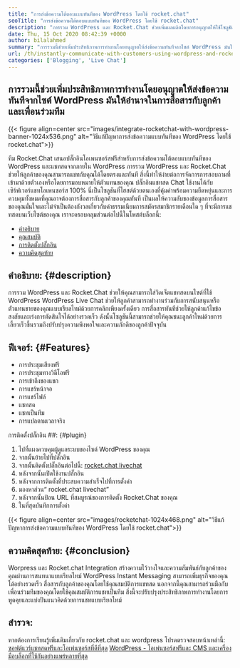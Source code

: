 ```yaml
---
title: "การส่งข้อความโต้ตอบแบบทันทีของ WordPress โดยใช้ rocket.chat" 
seoTitle: "การส่งข้อความโต้ตอบแบบทันทีของ WordPress โดยใช้ rocket.chat" 
description: "การรวม WordPress และ Rocket.Chat ช่วยเพิ่มผลผลิตโดยการอนุญาตให้ใช้โซลูชันการส่งข้อความทันที ช่วยให้คุณสื่อสารได้อย่างมีประสิทธิภาพและทันเวลา" 
date: Thu, 15 Oct 2020 08:42:39 +0000
author: bilalahmed
summary: "การรวมนี้ช่วยเพิ่มประสิทธิภาพการทำงานโดยอนุญาตให้ส่งข้อความทันทีจากไซต์ WordPress มันให้อำนาจในการสื่อสารกับลูกค้าและเพื่อนร่วมทีม" 
url: /th/instantly-communicate-with-customers-using-wordpress-and-rocket-chat/
categories: ['Blogging', 'Live Chat']
---
```


## การรวมนี้ช่วยเพิ่มประสิทธิภาพการทำงานโดยอนุญาตให้ส่งข้อความทันทีจากไซต์ WordPress มันให้อำนาจในการสื่อสารกับลูกค้าและเพื่อนร่วมทีม

{{< figure align=center src="images/integrate-rocketchat-with-wordpress-banner-1024x536.png" alt="วิธีแก้ปัญหาการส่งข้อความแบบทันทีของ WordPress โดยใช้ rocket.chat">}}

ทีม Rocket.Chat เสนอปลั๊กอินโอเพนซอร์สฟรีสำหรับการส่งข้อความโต้ตอบแบบทันทีของ WordPress และแชทสดจากภายใน WordPress การรวม WordPress และ Rocket.Chat ช่วยให้ลูกค้าของคุณสามารถแชทกับคุณได้โดยตรงและทันที สิ่งนี้ทำให้ง่ายต่อการจัดการการสอบถามที่เข้ามาด้วยตัวเองหรือโดยการมอบหมายให้ตัวแทนของคุณ
ปลั๊กอินแชทสด Chat ใช้งานได้กับเซิร์ฟเวอร์แชทโอเพนซอร์ส 100% นี่เป็นโซลูชันที่โฮสต์ด้วยตนเองที่คุ้มค่าพร้อมความยืดหยุ่นและการควบคุมทั้งหมดที่คุณอาจต้องการสื่อสารกับลูกค้าของคุณทันที เป็นผลให้ความลับของข้อมูลการสื่อสารของคุณมั่นใจและไม่จำเป็นต้องกังวลเกี่ยวกับค่าธรรมเนียมการสมัครสมาชิกรายเดือนใด ๆ ที่จะมีการแชทสดบนเว็บไซต์ของคุณ
เราจะครอบคลุมส่วนต่อไปนี้ในโพสต์บล็อกนี้:
  * [คำอธิบาย][1]
  * [คุณสมบัติ][2]
  * [การติดตั้งปลั๊กอิน][3]
  * [ความคิดสุดท้าย][4]

## คำอธิบาย: {#description}
การรวม WordPress และ Rocket.Chat ช่วยให้คุณสามารถใส่วิดเจ็ตแชทสดบนไซต์ที่ใช้ WordPress WordPress Live Chat ช่วยให้ลูกค้าสามารถทำงานร่วมกับการสนับสนุนหรือตัวแทนขายของคุณแบบเรียลไทม์ด้วยการคลิกเพียงครั้งเดียว การสื่อสารทันทีช่วยให้ลูกค้าแก้ไขข้อสงสัยและเร่งการตัดสินใจได้อย่างรวดเร็ว ดังนั้นโซลูชันนี้สามารถช่วยให้คุณชนะลูกค้าใหม่ด้วยการเลี้ยวเร็วขึ้นรวมถึงปรับปรุงความพึงพอใจและความภักดีของลูกค้าปัจจุบัน

## ฟีเจอร์: {#Features}
  * การประชุมเสียงฟรี
  * การประชุมทางวิดีโอฟรี
  * การเข้าถึงของแขก
  * การแชร์หน้าจอ
  * การแชร์ไฟล์
  * แชทสด
  * แชทเป็นทีม
  * การแปลตามเวลาจริง

การติดตั้งปลั๊กอิน ##: {#plugin}
  1. ไปที่แผงควบคุมผู้ดูแลระบบของไซต์ WordPress ของคุณ
  2. จากนั้นย้ายไปที่ปลั๊กอิน
  3. จากนั้นติดตั้งปลั๊กอินต่อไปนี้: [rocket.chat livechat][5]
  4. หลังจากนั้นเปิดใช้งานปลั๊กอิน
  5. หลังจากการติดตั้งที่ประสบความสำเร็จไปที่การตั้งค่า
  6. มองหาส่วน“ rocket.chat livechat”
  7. หลังจากนั้นป้อน URL ที่สมบูรณ์ของการติดตั้ง Rocket.Chat ของคุณ
  8. ในที่สุดบันทึกการตั้งค่า

{{< figure align=center src="images/rocketchat-1024x468.png" alt="วิธีแก้ปัญหาการส่งข้อความแบบทันทีของ WordPress โดยใช้ rocket.chat">}}


## ความคิดสุดท้าย: {#conclusion}
Worpress และ Rocket.chat Integration สร้างความไว้วางใจและความสัมพันธ์กับลูกค้าของคุณผ่านการสนทนาแบบเรียลไทม์ WordPress Instant Messaging สามารถเพิ่มธุรกิจของคุณได้อย่างรวดเร็ว สื่อสารกับลูกค้าของคุณโดยใช้คุณสมบัติการแชทสด นอกจากนี้คุณสามารถร่วมมือกับเพื่อนร่วมทีมของคุณโดยใช้คุณสมบัติการแชทเป็นทีม สิ่งนี้จะปรับปรุงประสิทธิภาพการทำงานโดยการพูดคุยและแบ่งปันแนวคิดด้วยการแชทแบบเรียลไทม์

## สำรวจ:
หากต้องการเรียนรู้เพิ่มเติมเกี่ยวกับ rocket.chat และ wordpress โปรดตรวจสอบหน้าเหล่านี้:
[ซอฟต์แวร์แชทสดฟรีและโอเพ่นซอร์สที่ดีที่สุด][6]
[WordPress - โอเพ่นซอร์สฟรีและ CMS และเครื่องมือบล็อกที่ใช้กันอย่างแพร่หลายที่สุด][7]

  
[1]: #description
[2]: #features
[3]: #plugin
[4]: #conclusion
[5]: https://wordpress.org/plugins/rocketchat-livechat/
[6]: https://products.containerize.com/live-chat
[7]: https://href.li/?https://products.containerize.com/blogging/wordpress
